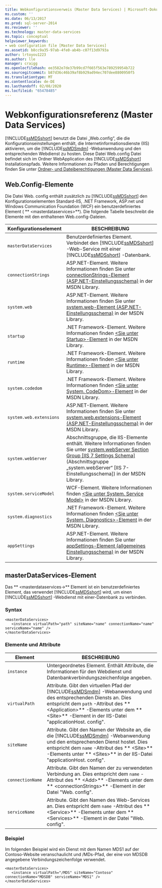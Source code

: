 ```yaml
---
title: Webkonfigurationsverweis (Master Data Services) | Microsoft-Dokumentation
ms.custom: ''
ms.date: 06/13/2017
ms.prod: sql-server-2014
ms.reviewer: ''
ms.technology: master-data-services
ms.topic: conceptual
helpviewer_keywords:
- web configuration file [Master Data Services]
ms.assetid: b8cc9a35-97ab-4fe0-ab4b-c07f13d9793a
author: lrtoyou1223
ms.author: lle
manager: craigg
ms.openlocfilehash: ee3582e7de37b99cd7f665f563e789259954b722
ms.sourcegitcommit: b87d36c46b39af8b929ad94ec707dee8800950f5
ms.translationtype: MT
ms.contentlocale: de-DE
ms.lasthandoff: 02/08/2020
ms.locfileid: "65478485"
---
```

# <a name="web-configuration-reference-master-data-services"></a>Webkonfigurationsreferenz (Master Data Services)
  
  [!INCLUDE[ssMDSshort](../includes/ssmdsshort-md.md)] benutzt die Datei „Web.config“, die die Konfigurationseinstellungen enthält, die Internetinformationsdienste (IIS) aktivieren, um die [!INCLUDE[ssMDSmdm](../includes/ssmdsmdm-md.md)] -Webanwendung und den entsprechenden Webdienst zu hosten. Diese Datei Web.config Datei befindet sich im Ordner WebApplication des [!INCLUDE[ssMDSshort](../includes/ssmdsshort-md.md)] Installationspfads. Weitere Informationen zu Pfaden und Berechtigungen finden Sie unter [Ordner- und Dateiberechtigungen &#40;Master Data Services&#41;](folder-and-file-permissions-master-data-services.md).  
  
## <a name="webconfig-elements"></a>Web.Config-Elemente  
 Die Datei Web. config enthält zusätzlich zu [!INCLUDE[ssMDSshort](../includes/ssmdsshort-md.md)] den Konfigurationselementen Standard-IIS, .NET Framework, ASP.net und Windows Communication Foundation (WCF) ein benutzerdefiniertes Element ( ** \<masterdataservices>**). Die folgende Tabelle beschreibt die Elemente mit den enthaltenen Web.config-Dateien.  
  
|Konfigurationselement|BESCHREIBUNG|  
|---------------------------|-----------------|  
|`masterDataServices`|Benutzerdefiniertes Element. Verbindet den [!INCLUDE[ssMDSshort](../includes/ssmdsshort-md.md)] -Web-Service mit einer [!INCLUDE[ssMDSshort](../includes/ssmdsshort-md.md)] -Datenbank.|  
|`connectionStrings`|ASP.NET-Element. Weitere Informationen finden Sie unter [connectionStrings-Element (ASP.NET-Einstellungsschema)](https://go.microsoft.com/fwlink/?LinkId=178347) in der MSDN Library.|  
|`system.web`|ASP.NET-Element. Weitere Informationen finden Sie unter [system.web-Element (ASP.NET-Einstellungsschema)](https://go.microsoft.com/fwlink/?LinkId=178348) in der MSDN Library.|  
|`startup`|.NET Framework-Element. Weitere Informationen finden [ \<Sie unter Startup>-Element](https://go.microsoft.com/fwlink/?LinkId=178349) in der MSDN Library.|  
|`runtime`|.NET Framework-Element. Weitere Informationen finden [ \<Sie unter Runtime>-Element](https://go.microsoft.com/fwlink/?LinkId=178350) in der MSDN Library.|  
|`system.codedom`|.NET Framework-Element. Weitere Informationen finden [ \<Sie unter System. CodeDom>-Element](https://go.microsoft.com/fwlink/?LinkId=178351) in der MSDN Library.|  
|`system.web.extensions`|ASP.NET-Element. Weitere Informationen finden Sie unter [system.web.extensions-Element (ASP.NET-Einstellungsschema)](https://go.microsoft.com/fwlink/?LinkId=178352) in der MSDN Library.|  
|`system.webServer`|Abschnittsgruppe, die IIS-Elemente enthält. Weitere Informationen finden Sie unter [system.webServer Section Group \[IIS 7 Settings Schema\]](https://go.microsoft.com/fwlink/?LinkId=178353) (Abschnittsgruppe „system.webServer“ [IIS 7-Einstellungsschema]) in der MSDN Library.|  
|`system.serviceModel`|WCF-Element. Weitere Informationen finden [ \<Sie unter System. Service Model>](https://go.microsoft.com/fwlink/?LinkId=178354) in der MSDN Library.|  
|`system.diagnostics`|.NET Framework-Element. Weitere Informationen finden [ \<Sie unter System. Diagnostics>-Element](https://go.microsoft.com/fwlink/?LinkId=178355) in der MSDN Library.|  
|`appSettings`|ASP.NET-Element. Weitere Informationen finden Sie unter [appSettings-Element (allgemeines Einstellungsschema)](https://go.microsoft.com/fwlink/?LinkId=178356) in der MSDN Library.|  
  
## <a name="masterdataservices-element"></a>masterDataServices-Element  
 Das ** \<masterdataservices->** Element ist ein benutzerdefiniertes Element, das verwendet [!INCLUDE[ssMDSshort](../includes/ssmdsshort-md.md)] wird, um einen [!INCLUDE[ssMDSshort](../includes/ssmdsshort-md.md)] -Webdienst mit einer-Datenbank zu verbinden.  
  
### <a name="syntax"></a>Syntax  
  
```  
<masterDataServices>  
   <instance virtualPath="path" siteName="name" connectionName="name" serviceName="name" />  
</masterDataServices>  
```  
  
### <a name="elements-and-attributes"></a>Elemente und Attribute  
  
|Element|BESCHREIBUNG|  
|----------|-----------------|  
|`instance`|Untergeordnetes Element. Enthält Attribute, die Informationen für den Webdienst und Datenbankverbindungszeichenfolge angeben.|  
|`virtualPath`|Attribute. Gibt den virtuellen Pfad der [!INCLUDE[ssMDSmdm](../includes/ssmdsmdm-md.md)] -Webanwendung und des entsprechenden Diensts an. Dies entspricht dem `path` -Attribut des ** \<Application>** -Elements unter dem ** \<Site>** -Element in der IIS-Datei "applicationHost. config".|  
|`siteName`|Attribute. Gibt den Namen der Website an, die die [!INCLUDE[ssMDSmdm](../includes/ssmdsmdm-md.md)] -Webanwendung und den entsprechenden Dienst hostet. Dies entspricht dem `name` -Attribut des ** \<Site>** -Elements unter ** \<Sites>** in der IIS-Datei "applicationHost. config".|  
|`connectionName`|Attribute. Gibt den Namen der zu verwendeten Verbindung an. Dies entspricht dem `name` -Attribut des ** \<Add>** -Elements unter dem ** \<connectionStrings>** -Element in der Datei "Web. config".|  
|`serviceName`|Attribute. Gibt den Namen des Web-Services an. Dies entspricht dem `name` -Attribut des ** \<Service>** -Elements unter dem ** \<Services>** -Element in der Datei "Web. config".|  
  
### <a name="example"></a>Beispiel  
 Im folgenden Beispiel wird ein Dienst mit dem Namen MDS1 auf der Contoso-Website veranschaulicht und /MDs-Pfad, der eine von MDSDB angegebene Verbindungszeichenfolge verwendet.  
  
```  
<masterDataServices>  
   <instance virtualPath="/MDS" siteName="Contoso" connectionName="MDSDB" serviceName="MDS1" />  
</masterDataServices>  
```  
  
  
